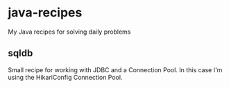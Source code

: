 # java-recipes
My Java recipes for solving daily problems

## sqldb
Small recipe for working with JDBC and a Connection Pool. In this case I'm using the HikariConfig Connection Pool.